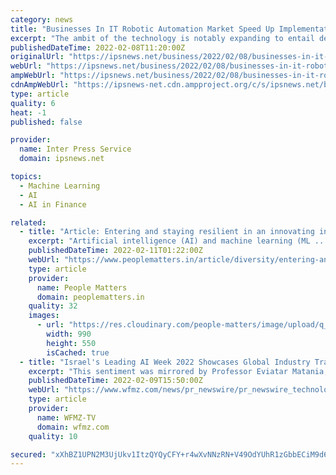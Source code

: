 ```yaml
---
category: news
title: "Businesses In IT Robotic Automation Market Speed Up Implementation, Integrating Platforms With Machine Learning To Up The Ante For Incumbents"
excerpt: "The ambit of the technology is notably expanding to entail decision-making capabilities with the help of AI tools and machine learning. Thus, IT robotic automation market is stridently slated for new potential of opportunities in the efforts of providers ..."
publishedDateTime: 2022-02-08T11:20:00Z
originalUrl: "https://ipsnews.net/business/2022/02/08/businesses-in-it-robotic-automation-market-speed-up-implementation-integrating-platforms-with-machine-learning-to-up-the-ante-for-incumbents/"
webUrl: "https://ipsnews.net/business/2022/02/08/businesses-in-it-robotic-automation-market-speed-up-implementation-integrating-platforms-with-machine-learning-to-up-the-ante-for-incumbents/"
ampWebUrl: "https://ipsnews.net/business/2022/02/08/businesses-in-it-robotic-automation-market-speed-up-implementation-integrating-platforms-with-machine-learning-to-up-the-ante-for-incumbents/?amp=1"
cdnAmpWebUrl: "https://ipsnews-net.cdn.ampproject.org/c/s/ipsnews.net/business/2022/02/08/businesses-in-it-robotic-automation-market-speed-up-implementation-integrating-platforms-with-machine-learning-to-up-the-ante-for-incumbents/?amp=1"
type: article
quality: 6
heat: -1
published: false

provider:
  name: Inter Press Service
  domain: ipsnews.net

topics:
  - Machine Learning
  - AI
  - AI in Finance

related:
  - title: "Article: Entering and staying resilient in an innovating industry: Women tech leaders on opportunities in AI, ML sector"
    excerpt: "Artificial intelligence (AI) and machine learning (ML ... Birlasoft says to mitigate any ethical complications and risks related to this, the role of an ethics leader for new-age technologies will be in demand, with increased ethical business practices ..."
    publishedDateTime: 2022-02-11T01:22:00Z
    webUrl: "https://www.peoplematters.in/article/diversity/entering-and-staying-resilient-in-an-innovating-industry-women-tech-leaders-on-opportunities-in-ai-ml-sector-32692"
    type: article
    provider:
      name: People Matters
      domain: peoplematters.in
    quality: 32
    images:
      - url: "https://res.cloudinary.com/people-matters/image/upload/q_auto,f_auto,w_990,h_550,c_fill/v1643716966/ad-kqkzykwk.jpg"
        width: 990
        height: 550
        isCached: true
  - title: "Israel's Leading AI Week 2022 Showcases Global Industry Trailblazers and Exciting Future in Artificial Intelligence"
    excerpt: "This sentiment was mirrored by Professor Eviatar Matania, Co-Head of Israel's AI Initiative, who said, \"The desire in generating a holistic program for Israel in artificial intelligence was because of the understanding that AI…is going to dominate the ..."
    publishedDateTime: 2022-02-09T15:50:00Z
    webUrl: "https://www.wfmz.com/news/pr_newswire/pr_newswire_technology/israels-leading-ai-week-2022-showcases-global-industry-trailblazers-and-exciting-future-in-artificial-intelligence/article_6efddb75-6894-56e9-8670-e40bc8e6bf64.html"
    type: article
    provider:
      name: WFMZ-TV
      domain: wfmz.com
    quality: 10

secured: "xXhBZ1UPN2M3UjUkv1ItzQYQyCFY+r4wXvNNzRN+V49OdYUhR1zGbbECiM9d6lWijT+iZW/HGXAARQ8r0gSOVZRx0/O/7kgvvnCuxLeOqCr1v3T9LY9vXJixZvtMUfb8jzs/vZJkfpI9+gZOCCu+VE9tCQCHIq9sQPvuB6IRnqmYF9cSFiGErpsD96bsbnvWvTRdsKtyagAjL8X+d+lYdmZV9D51/oI8H1ZsiOhsXuVC0Aw0sYPuZ4VrhC0SkSrFv3hnT9l0rTiMPh27o4e/fweTTMSrnUWDiEY8bHoWCeCe+J2f8syM/zXf8Ao2lkzVmYvzlT7Sd/0Yu7+f60t6KiYGm/rY4YPIsjqsZSGSEzc=;DOwQQlhqzQZqbq+gsR90LA=="
---
```


